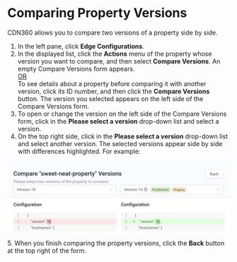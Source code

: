 # Comparing Property Versions

CDN360 allows you to compare two versions of a property side by side.

1. In the left pane, click **Edge Configurations**.
2. In the displayed list, click the **Actions** menu of the property whose version you want to compare, and then select **Compare Versions**. An empty Compare Versions form appears.<br><U>OR </u></br>
   To see details about a property before comparing it with another version, click its ID number, and then click the **Compare Versions** button. The version you selected appears on the left side of the Compare Versions form.<br>
3. To open or change the version on the left side of the Compare Versions form, click in the **Please select a version** drop-down list and select a version.
4. On the top right side, click in the **Please select a version** drop-down list and select another version. The selected versions appear side by side with differences highlighted. For example:
<p align=center><img src="/docs/resources/images/Compare Versions Populated.png" alt="compare versions" width="900"></p>
5. When you finish comparing the property versions, click the <strong>Back</strong> button at the top right of the form.
